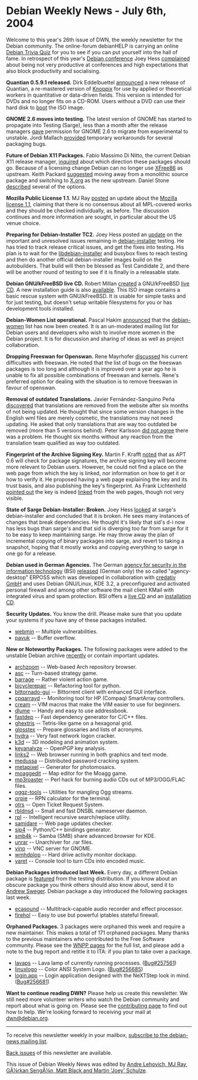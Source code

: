 
Debian Weekly News - July 6th, 2004
===================================


Welcome to this year's 26th issue of DWN, the weekly newsletter for the
Debian community. The online-forum debianHELP is carrying an online [Debian Trivia
Quiz](http://www.debianhelp.org/index.php?module=vquiz) for you to see if you can put yourself into the hall of fame. In
retrospect of this year's [Debian
conference](https://www.debian.org/events/2004/0526-debconf) Joey Hess [complained](http://kitenet.net/~joey/blog/entry/being_productive_at_conferences-2004-06-09-18-56.html) about being not very productive at conferences and high
expectations that also block productivity and socialising.


 **Quantian 0.5.9.1 released.** Dirk Eddelbuettel
[announced](http://dirk.eddelbuettel.com/blog/2004/06/14/#uploaded_0.5.9.1)
a new release of Quantian, a re-mastered version of [Knoppix](http://www.knopper.net/knoppix/) for use by applied or
theoretical workers in quantitative or data-driven fields.
This version is intended for
DVDs and no longer fits on a CD-ROM. Users without a DVD
can use their hard disk to
[boot](http://dirk.eddelbuettel.com/blog/2004/06/16#howto_winboot)
the ISO image.


 **GNOME 2.6 moves into testing.** The
latest version of GNOME has started to propagate into
Testing (Sarge), less than a month after the release
managers
[gave](https://lists.debian.org/debian-release/2004/05/msg00126.html)
permission for GNOME 2.6 to migrate from experimental to
unstable. Jordi Mallach [provided](http://oskuro.net/~jordi/blog/freesoftware/gnome-mayhem-2004-06-18-00-33.html)
temporary workarounds for several packaging bugs.


 **Future of Debian X11 Packages.**
Fabio Massimo Di Nitto, the current Debian X11 release manager,
[inquired](https://lists.debian.org/debian-devel/2004/06/msg00979.html)
about which direction these packages should go. Because of
a licensing change Debian can no longer use
[XFree86](http://www.xfree86.org) as upstream.
Keith Packard
[suggested](https://lists.debian.org/debian-devel/2004/06/msg01006.html)
moving away from a monolithic source package and switching to
[X.org](http://www.x.org) as the new upstream. Daniel Stone
[described](https://lists.debian.org/debian-devel/2004/06/msg01051.html)
several of the options.



**Mozilla Public License 1.1.** MJ Ray [posted](https://lists.debian.org/debian-legal/2004/06/msg00514.html) an update about the [Mozilla license 1.1](http://www.mozilla.org/MPL/MPL-1.1.html), claiming that
there is no consensus about all MPL-covered works
and they should be checked individually, as before.
The discussion continues and more information are sought,
in particular about the US venue choice.


**Preparing for Debian-Installer TC2.** Joey Hess posted an
[update](https://lists.debian.org/debian-boot/2004/06/msg02369.html)
on the important and unresolved issues remaining in [debian-installer](https://www.debian.org/devel/debian-installer/) testing.
He has tried to track release critical issues, and get the fixes into
testing. His plan is to wait for the [libdebian-installer](https://packages.debian.org/libdebian-installer)
and busybox fixes
to reach testing and then do another official debian-installer images build
on the autobuilders. That build will then be blessed as Test Candidate 2,
and there will be another round of testing to see if it is finally in a
releasable state.


**Debian GNU/kFreeBSD live CD.** Robert Millan [created](https://lists.debian.org/debian-bsd/2004/06/msg00014.html) a
GNU/kFreeBSD [live CD](https://people.debian.org/~rmh/livecd/). A
new installation guide is also [available](http://svn.debian.org/viewcvs/glibc-bsd/trunk/web/kfreebsd/INSTALL?view=auto&rev=65). This ISO image contains a basic rescue system with
GNU/kFreeBSD. It is usable for simple tasks and for just testing, but doesn't
setup writable filesystems for you or has development tools installed.


**Debian-Women List operational.** Pascal Hakim [announced](https://lists.debian.org/debian-women/2004/06/msg00000.html)
that the [debian-women](https://lists.debian.org/debian-women/) list
has now been created. It is an un-moderated mailing list for Debian users
and developers who wish to involve more women in the Debian project. It is
for discussion and sharing of ideas as well as project collaboration.


**Dropping Freeswan for Openswan.** Rene Mayrhofer [discussed](https://lists.debian.org/debian-devel/2004/06/msg01460.html)
his current difficulties with freeswan. He noted that the list of bugs on
the freeswan packages is too long and although it is improved over a year ago
he is unable to fix all possible combinations of freeswan and kernels.
Rene's preferred option for dealing with the situation is to remove freeswan
in favour of openswan.


**Removal of outdated Translations.** Javier
Fernández-Sanguino Peña [discovered](https://lists.debian.org/debian-www/2004/07/msg00015.html)
that translations are removed from the website after six months of not being
updated. He thought that since some version changes in the English wml files
are merely cosmetic, the translations may not need updating. He asked that
only translations that are way too outdated be removed (more than 5 versions
behind). Peter Karlsson [did not
agree](https://lists.debian.org/debian-www/2004/07/msg00019.html) there was a problem. He thought six months without any reaction
from the translation team qualified as way too outdated.


**Fingerprint of the Archive Signing Key.** Martin F. Krafft
[noted](https://lists.debian.org/debian-devel/2004/06/msg01499.html)
that as APT 0.6 will check for package signatures, the archive signing key
will become more relevant to Debian users. However, he could not find a
place on the web page from which the key is linked, nor information on how to
get it or how to verify it. He proposed having a web page explaining the key and
its trust basis, and also publishing the key's fingerprint.
As Frank Lichtenheld [pointed
out](https://lists.debian.org/debian-devel/2004/06/msg01525.html) the key is indeed [linked](https://www.debian.org/releases/)
from the web pages, though not very visible.


**State of Sarge Debian-Installer: Broken.** Joey Hess [looked](https://lists.debian.org/debian-boot/2004/07/msg00053.html)
at sarge's debian-installer and concluded that it is broken. He sees many
instances of changes that break dependencies. He thought it's likely that
sid's d-i now has less bugs than sarge's and that sid is diverging too far
from sarge for it to be easy to keep maintaining sarge. He may throw away
the plan of incremental copying of binary packages into sarge, and revert to taking a
snapshot, hoping that it mostly works and copying everything to sarge in one
go for a release.


**Debian used in German Agencies.** The German [agency for security in the information
technology](http://www.bsi.bund.de/) (BSI) [released](http://www.heise.de/newsticker/meldung/48828) (German only) the so called "agency-desktop" ERPOSS which was developed in
collaboration with [credativ GmbH](http://www.credativ.de/) and uses
Debian GNU/Linux, KDE 3.2, a preconfigured and activated personal firewall and
among other software the mail client KMail with integrated virus and spam
protection. BSI offers a [live CD](http://www.bsi.bund.de/produkte/erposs3/ERPOSS3_LIVECD.ISO)
and an [installation CD](http://www.bsi.bund.de/produkte/erposs3/ERPOSS3_INSTALLATION.ISO).


**Security Updates.** You know the drill. Please make sure
that you update your systems if you have any of these packages installed.


* [webmin](https://www.debian.org/security/2004/dsa-526) --
 Multiple vulnerabilities.
* [pavuk](https://www.debian.org/security/2004/dsa-527) --
 Buffer overflow.


**New or Noteworthy Packages.** The following packages were
added to the unstable Debian archive [recently](https://packages.debian.org/unstable/newpkg_main) or contain
important updates.


* [archzoom](https://packages.debian.org/unstable/devel/archzoom)
 -- Web-based Arch repository browser.
* [asc](https://packages.debian.org/unstable/games/asc)
 -- Turn-based strategy game.
* [barrage](https://packages.debian.org/unstable/games/barrage)
 -- Rather violent action game.
* [bicyclerepair](https://packages.debian.org/unstable/devel/bicyclerepair)
 -- Refactoring tool for python.
* [bittornado-gui](https://packages.debian.org/unstable/net/bittornado-gui)
 -- Bittorrent client with enhanced GUI interface.
* [cpqarrayd](https://packages.debian.org/unstable/admin/cpqarrayd)
 -- Monitoring tool for HP (Compaq) SmartArray controllers.
* [cream](https://packages.debian.org/unstable/editors/cream)
 -- VIM macros that make the VIM easier to use for beginners.
* [dlume](https://packages.debian.org/unstable/utils/dlume)
 -- Handy and easy to use addressbook.
* [fastdep](https://packages.debian.org/unstable/devel/fastdep)
 -- Fast dependency generator for C/C++ files.
* [ghextris](https://packages.debian.org/unstable/gnome/ghextris)
 -- Tetris-like game on a hexagonal grid.
* [glosstex](https://packages.debian.org/unstable/tex/glosstex)
 -- Prepare glossaries and lists of acronyms.
* [hydra](https://packages.debian.org/unstable/net/hydra)
 -- Very fast network logon cracker.
* [k3d](https://packages.debian.org/unstable/graphics/k3d)
 -- 3D modeling and animation system.
* [keyanalyze](https://packages.debian.org/unstable/utils/keyanalyze)
 -- OpenPGP key analysis.
* [links2](https://packages.debian.org/unstable/net/links2)
 -- Web browser running in both graphics and text mode.
* [medussa](https://packages.debian.org/unstable/admin/medussa)
 -- Distributed password cracking system.
* [metapixel](https://packages.debian.org/unstable/graphics/metapixel)
 -- Generator for photomosaics.
* [moaggedit](https://packages.debian.org/unstable/games/moaggedit)
 -- Map editor for the Moagg game.
* [mp3roaster](https://packages.debian.org/unstable/sound/mp3roaster)
 -- Perl hack for burning audio CDs out of MP3/OGG/FLAC files.
* [oggz-tools](https://packages.debian.org/unstable/utils/oggz-tools)
 -- Utilities for mangling Ogg streams.
* [orpie](https://packages.debian.org/unstable/math/orpie)
 -- RPN calculator for the terminal.
* [otrs](https://packages.debian.org/unstable/web/otrs)
 -- Open Ticket Request System.
* [rbldnsd](https://packages.debian.org/unstable/net/rbldnsd)
 -- Small and fast DNSBL nameserver daemon.
* [rpl](https://packages.debian.org/unstable/utils/rpl)
 -- Intelligent recursive search/replace utility.
* [samidare](https://packages.debian.org/unstable/web/samidare)
 -- Web page updates checker.
* [sip4](https://packages.debian.org/unstable/devel/sip4)
 -- Python/C++ bindings generator.
* [smb4k](https://packages.debian.org/unstable/kde/smb4k)
 -- Samba (SMB) share advanced browser for KDE.
* [unrar](https://packages.debian.org/unstable/utils/unrar)
 -- Unarchiver for .rar files.
* [vino](https://packages.debian.org/unstable/gnome/vino)
 -- VNC server for GNOME.
* [wmhdplop](https://packages.debian.org/unstable/x11/wmhdplop)
 -- Hard drive activity monitor dockapp.
* [yaret](https://packages.debian.org/unstable/sound/yaret)
 -- Console tool to turn CDs into encoded music.


**Debian Packages introduced last Week.** Every day, a
different Debian package is [featured](http://www.livejournal.com/users/debaday/) from the testing
distribution. If you know about an obscure package you think others should
also know about, send it to [Andrew Sweger](http://www.livejournal.com/userinfo.bml?user=debaday).
Debian package a day introduced the following packages last week.


* [ecasound](http://www.livejournal.com/users/debaday/21115.html)
 -- Multitrack-capable audio recorder and effect processor.
* [firehol](http://www.livejournal.com/users/debaday/21856.html)
 -- Easy to use but powerful iptables stateful firewall.


**Orphaned Packages.** 3 packages were orphaned this week and
require a new maintainer. This makes a total of 171 orphaned packages. Many
thanks to the previous maintainers who contributed to the Free Software
community. Please see the [WNPP pages](https://www.debian.org/devel/wnpp/) for
the full list, and please add a note to the bug report and retitle it to ITA:
if you plan to take over a package.


* [lavaps](https://packages.debian.org/unstable/admin/lavaps)
 -- Lava lamp of currently running processes.
 ([Bug#257561](https://bugs.debian.org/257561))
* [linuxlogo](https://packages.debian.org/unstable/misc/linuxlogo)
 -- Color ANSI System Logo.
 ([Bug#256685](https://bugs.debian.org/256685))
* [login.app](https://packages.debian.org/unstable/x11/login.app)
 -- Login application designed with the NeXTStep look in mind.
 ([Bug#256681](https://bugs.debian.org/256681))


**Want to continue reading DWN?** Please help us create this
newsletter. We still need more volunteer writers who watch the Debian
community and report about what is going on. Please see the [contributing page](https://www.debian.org/News/weekly/contributing) to find out how
to help. We're looking forward to receiving your mail at [dwn@debian.org](mailto:dwn@debian.org).




---



 To receive this newsletter weekly in your mailbox, [subscribe to the debian-news mailing list](https://lists.debian.org/debian-news/).



[Back issues](https://www.debian.org/News/weekly/) of this newsletter are available.



This issue of Debian Weekly News was edited by [Andre Lehovich, MJ Ray, GÃ¼rkan SengÃ¼n, Matt Black and Martin 'Joey' Schulze](mailto:dwn@debian.org).




